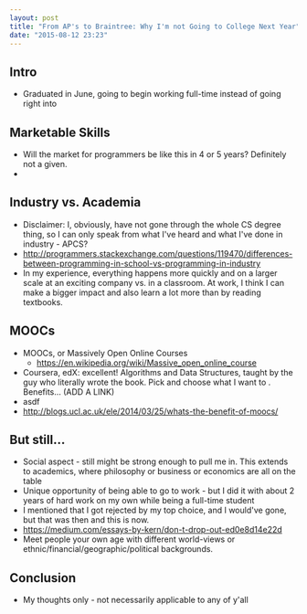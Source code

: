 ```yaml
---
layout: post
title: "From AP's to Braintree: Why I'm not Going to College Next Year"
date: "2015-08-12 23:23"
---
```


## Intro

* Graduated in June, going to begin working full-time instead of going right into 

## Marketable Skills

* Will the market for programmers be like this in 4 or 5 years? Definitely not a given.
* 

## Industry vs. Academia

* Disclaimer: I, obviously, have not gone through the whole CS degree thing, so I can only speak from what I've heard and what I've done in industry - APCS?
* http://programmers.stackexchange.com/questions/119470/differences-between-programming-in-school-vs-programming-in-industry
* In my experience, everything happens more quickly and on a larger scale at an exciting company vs. in a classroom. At work, I think I can make a bigger impact and also learn a lot more than by reading textbooks.

## MOOCs

* MOOCs, or Massively Open Online Courses
    * https://en.wikipedia.org/wiki/Massive_open_online_course
* Coursera, edX: excellent! Algorithms and Data Structures, taught by the guy who literally wrote the book. Pick and choose what I want to . Benefits... (ADD A LINK)
* asdf
* http://blogs.ucl.ac.uk/ele/2014/03/25/whats-the-benefit-of-moocs/

## But still...

* Social aspect - still might be strong enough to pull me in. This extends to academics, where philosophy or business or economics are all on the table
* Unique opportunity of being able to go to work - but I did it with about 2 years of hard work on my own while being a full-time student
* I mentioned that I got rejected by my top choice, and I would've gone, but that was then and this is now. 
* https://medium.com/essays-by-kern/don-t-drop-out-ed0e8d14e22d
* Meet people your own age with different world-views or ethnic/financial/geographic/political backgrounds.

##  Conclusion
* My thoughts only - not necessarily applicable to any of y'all
